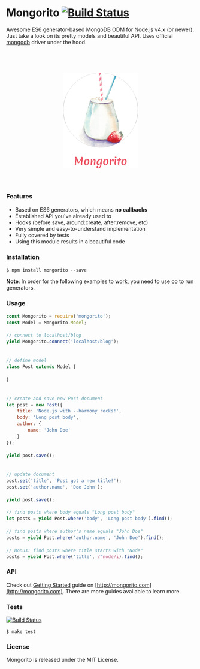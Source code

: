 # Mongorito [![Build Status](https://travis-ci.org/vdemedes/mongorito.svg?branch=master)](https://travis-ci.org/vdemedes/mongorito)

Awesome ES6 generator-based MongoDB ODM for Node.js v4.x (or newer).
Just take a look on its pretty models and beautiful API.
Uses official [mongodb](https://www.npmjs.com/package/mongodb) driver under the hood.

<h1 align="center">
  <br>
  <img width="200" src="media/logo.png">
  <br>
  <br>
</h1>


### Features

- Based on ES6 generators, which means **no callbacks**
- Established API you've already used to
- Hooks (before:save, around:create, after:remove, etc)
- Very simple and easy-to-understand implementation
- Fully covered by tests
- Using this module results in a beautiful code


### Installation

```
$ npm install mongorito --save
```

**Note**: In order for the following examples to work, you need to use [co](https://github.com/tj/co) to run generators.


### Usage

```js
const Mongorito = require('mongorito');
const Model = Mongorito.Model;

// connect to localhost/blog
yield Mongorito.connect('localhost/blog');


// define model
class Post extends Model {

}


// create and save new Post document
let post = new Post({
    title: 'Node.js with --harmony rocks!',
    body: 'Long post body',
    author: {
        name: 'John Doe'
    }
});

yield post.save();


// update document
post.set('title', 'Post got a new title!');
post.set('author.name', 'Doe John');

yield post.save();

// find posts where body equals "Long post body"
let posts = yield Post.where('body', 'Long post body').find();

// find posts where author's name equals "John Doe"
posts = yield Post.where('author.name', 'John Doe').find();

// Bonus: find posts where title starts with "Node"
posts = yield Post.where('title', /^node/i).find();
```


### API

Check out [Getting Started](http://mongorito.com/guides/getting-started) guide on [http://mongorito.com](http://mongorito.com).
There are more guides available to learn more.


### Tests

[![Build Status](https://travis-ci.org/vdemedes/mongorito.svg?branch=master)](https://travis-ci.org/vdemedes/mongorito)

```
$ make test
```


### License

Mongorito is released under the MIT License.
